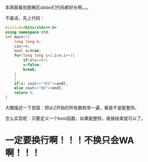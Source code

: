 本蒟蒻看到题解区dalao们代码都好长啊。。。

不废话，先上代码：
```cpp
#include<bits/stdc++.h>
using namespace std;
int main(){
    long long n;
    cin>>n;
    bool x=true;
    for(long long i=2;i<n;i++){
        if(n%i==0){
        x=false;
        break;
    }
    }
    if(x) cout<<"YES"<<endl;
    else cout<<"NO"<<endl;
    return 0;
}
```
大概描述一下思路：把从2开始的所有数枚举一遍，看是不是能整除。

怎么实现呢：只要定义一个bool函数，如果能整除，直接结束就可以了。

# 一定要换行啊！！！不换只会WA啊！！！
